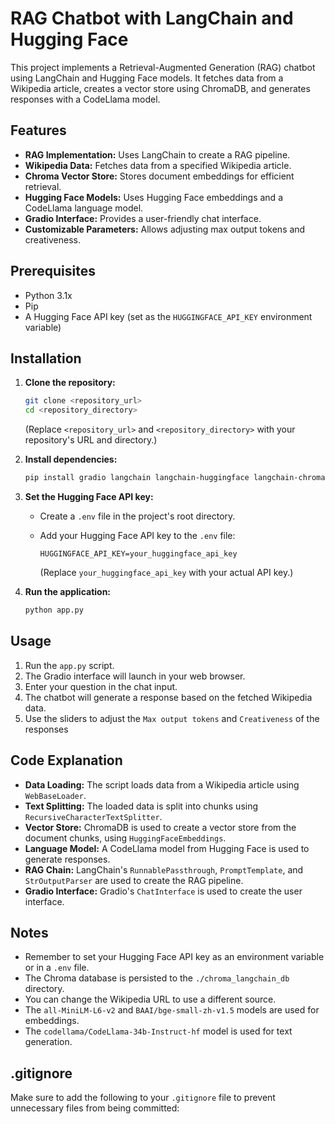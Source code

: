 # RAG Chatbot with LangChain and Hugging Face

This project implements a Retrieval-Augmented Generation (RAG) chatbot using LangChain and Hugging Face models. It fetches data from a Wikipedia article, creates a vector store using ChromaDB, and generates responses with a CodeLlama model.

## Features

* **RAG Implementation:** Uses LangChain to create a RAG pipeline.
* **Wikipedia Data:** Fetches data from a specified Wikipedia article.
* **Chroma Vector Store:** Stores document embeddings for efficient retrieval.
* **Hugging Face Models:** Uses Hugging Face embeddings and a CodeLlama language model.
* **Gradio Interface:** Provides a user-friendly chat interface.
* **Customizable Parameters:** Allows adjusting max output tokens and creativeness.

## Prerequisites

* Python 3.1x
* Pip
* A Hugging Face API key (set as the `HUGGINGFACE_API_KEY` environment variable)

## Installation

1.  **Clone the repository:**

    ```bash
    git clone <repository_url>
    cd <repository_directory>
    ```

    (Replace `<repository_url>` and `<repository_directory>` with your repository's URL and directory.)

2.  **Install dependencies:**

    ```bash
    pip install gradio langchain langchain-huggingface langchain-chroma python-dotenv requests sentence-transformers
    ```

3.  **Set the Hugging Face API key:**

    * Create a `.env` file in the project's root directory.
    * Add your Hugging Face API key to the `.env` file:

        ```
        HUGGINGFACE_API_KEY=your_huggingface_api_key
        ```

        (Replace `your_huggingface_api_key` with your actual API key.)

4.  **Run the application:**

    ```bash
    python app.py
    ```

## Usage

1.  Run the `app.py` script.
2.  The Gradio interface will launch in your web browser.
3.  Enter your question in the chat input.
4.  The chatbot will generate a response based on the fetched Wikipedia data.
5.  Use the sliders to adjust the `Max output tokens` and `Creativeness` of the responses

## Code Explanation

* **Data Loading:** The script loads data from a Wikipedia article using `WebBaseLoader`.
* **Text Splitting:** The loaded data is split into chunks using `RecursiveCharacterTextSplitter`.
* **Vector Store:** ChromaDB is used to create a vector store from the document chunks, using `HuggingFaceEmbeddings`.
* **Language Model:** A CodeLlama model from Hugging Face is used to generate responses.
* **RAG Chain:** LangChain's `RunnablePassthrough`, `PromptTemplate`, and `StrOutputParser` are used to create the RAG pipeline.
* **Gradio Interface:** Gradio's `ChatInterface` is used to create the user interface.

## Notes

* Remember to set your Hugging Face API key as an environment variable or in a `.env` file.
* The Chroma database is persisted to the `./chroma_langchain_db` directory.
* You can change the Wikipedia URL to use a different source.
* The `all-MiniLM-L6-v2` and `BAAI/bge-small-zh-v1.5` models are used for embeddings.
* The `codellama/CodeLlama-34b-Instruct-hf` model is used for text generation.

## .gitignore

Make sure to add the following to your `.gitignore` file to prevent unnecessary files from being committed:
